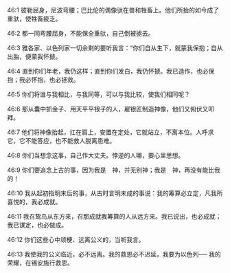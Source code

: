 <a id="1"></a>46:1  彼勒屈身，尼波弯腰；巴比伦的偶像驮在兽和牲畜上。他们所抬的如今成了重驮，使牲畜疲乏。  

<a id="2"></a>46:2  都一同弯腰屈身，不能保全重驮，自己倒被掳去。  

<a id="3"></a>46:3  雅各家、以色列家一切余剩的要听我言：“你们自从生下，就蒙我保抱；自从出胎，便蒙我怀搋。  

<a id="4"></a>46:4  直到你们年老，我仍这样；直到你们发白，我仍怀搋。我已造作，也必保抱；我必怀抱，也必拯救。  

<a id="5"></a>46:5  你们将谁与我相比，与我同等，可以与我比较，使我们相同呢？  

<a id="6"></a>46:6  那从囊中抓金子、用天平平银子的人，雇银匠制造神像，他们又俯伏又叩拜。  

<a id="7"></a>46:7  他们将神像抬起，扛在肩上，安置在定处，它就站立，不离本位。人呼求它，它不能答应，也不能救人脱离患难。  

<a id="8"></a>46:8  你们当想念这事，自己作大丈夫。悖逆的人哪，要心里思想。  

<a id="9"></a>46:9  你们要追念上古的事，因为我是　神，并无别神；我是　神，再没有能比我的！  

<a id="10"></a>46:10  我从起初指明末后的事，从古时言明未成的事说：我的筹算必立定，凡我所喜悦的，我必成就。  

<a id="11"></a>46:11  我召鸷鸟从东方来，召那成就我筹算的人从远方来。我已说出，也必成就；我已谋定，也必做成。  

<a id="12"></a>46:12  你们这些心中顽梗、远离公义的，当听我言。  

<a id="13"></a>46:13  我使我的公义临近，必不远离。我的救恩必不迟延，我要为以色列── 我的荣耀，在锡安施行救恩。  
